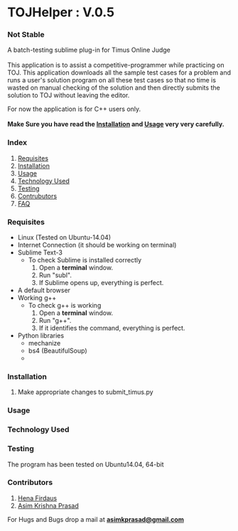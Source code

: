 <h1>TOJHelper : V.0.5</h1>
<h3>Not Stable</h3>
A batch-testing sublime plug-in for Timus Online Judge
<br><br>
This application is to assist a competitive-programmer while practicing on TOJ. This application downloads all the sample test cases for a problem and runs a user&#39;s solution program on all these test cases so that no time is wasted on manual checking of the solution and then directly submits the solution to TOJ without leaving the editor.

For now the application is for C++ users only.
<br>
<br>
<b>Make Sure you have read the <a href="#installation">Installation</a> and <a href="#usage">Usage</a> very very carefully.</b>
<br>

<h3>Index</h3>
<ol>
<li><a href="#requisites">Requisites</a></li>
<li><a href="#installation">Installation</a></li>
<li><a href="#usage">Usage</a></li>
<li><a href="#techused">Technology Used</a></li>
<li><a href="#testing">Testing</a></li>
<li><a href="#contributors">Contrubutors</a></li>
<li><a href="http://bugecode.com/post.php?pid=121" target="_blank">FAQ</a></li>
</ol>

<a name="requisites"><h3>Requisites</h3></a>
<ul>
<li>Linux (Tested on Ubuntu-14.04)</li>
<li>Internet Connection (it should be working on terminal)</li>
<li>Sublime Text-3
	<ul>
	<li>To check Sublime is installed correctly
		<ol>
		<li>Open a <b>terminal</b> window.</li>
		<li>Run "subl".</li>
		<li>If Sublime opens up, everything is perfect.</li>
		</ol>
	</li>
	</ul>
</li>
<li>A default browser</li>
<li>Working g++
	<ul>
	<li>To check g++ is working
		<ol>
		<li>Open a <b>terminal</b> window.</li>
		<li>Run "g++".</li>
		<li>If it identifies the command, everything is perfect.</li>
		</ol>
	</li>
	</ul>
</li>
<li>Python libraries
	<ul>
	<li>mechanize</li>
	<li>bs4 (BeautifulSoup)</li>
	<li></li>
	</ul>
</li>
</ul>

<a name="installation"><h3>Installation</h3></a>
<ol>
<li>Make appropriate changes to submit_timus.py</li>
</ol>



<a name="usage"><h3>Usage</h3></a>
<ul>

</ul>


<a name="techused"><h3>Technology Used</h3></a>
<ul>

</ul>

<a name="testing"><h3>Testing</h3></a>
The program has been tested on Ubuntu14.04, 64-bit

<a name="contributors"><h3>Contributors</h3></a>
<ol>
	<li><a href="https://github.com/henadaus">Hena Firdaus</a></li>
	<li><a href="https://github.com/pakhandi">Asim Krishna Prasad</a></li>
</ol>

For Hugs and Bugs drop a mail at <b>asimkprasad@gmail.com</b>

